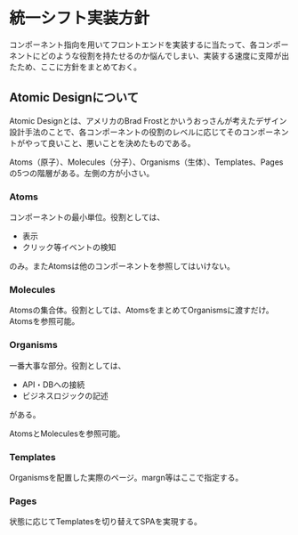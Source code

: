 # 統一シフト実装方針

コンポーネント指向を用いてフロントエンドを実装するに当たって、各コンポーネントにどのような役割を持たせるのか悩んでしまい、実装する速度に支障が出たため、ここに方針をまとめておく。

## Atomic Designについて
Atomic Designとは、アメリカのBrad Frostとかいうおっさんが考えたデザイン設計手法のことで、各コンポーネントの役割のレベルに応じてそのコンポーネントがやって良いこと、悪いことを決めたものである。

Atoms（原子）、Molecules（分子）、Organisms（生体）、Templates、Pagesの5つの階層がある。左側の方が小さい。

### Atoms
コンポーネントの最小単位。役割としては、
- 表示
- クリック等イベントの検知

のみ。またAtomsは他のコンポーネントを参照してはいけない。

### Molecules
Atomsの集合体。役割としては、AtomsをまとめてOrganismsに渡すだけ。
Atomsを参照可能。

### Organisms
一番大事な部分。役割としては、
- API・DBへの接続
- ビジネスロジックの記述

がある。

AtomsとMoleculesを参照可能。

### Templates
Organismsを配置した実際のページ。margn等はここで指定する。

### Pages
状態に応じてTemplatesを切り替えてSPAを実現する。